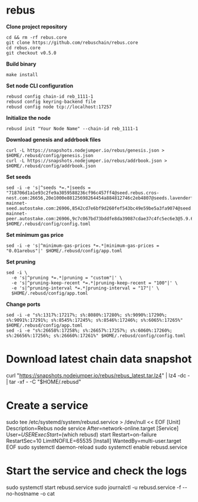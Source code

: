 # rebus
**Clone project repository**
```
cd && rm -rf rebus.core
git clone https://github.com/rebuschain/rebus.core
cd rebus.core
git checkout v0.5.0
```

**Build binary**
```
make install
```

**Set node CLI configuration**
```
rebusd config chain-id reb_1111-1
rebusd config keyring-backend file
rebusd config node tcp://localhost:17257
```
**Initialize the node**
```
rebusd init "Your Node Name" --chain-id reb_1111-1
```

**Download genesis and addrbook files**
```
curl -L https://snapshots.nodejumper.io/rebus/genesis.json > $HOME/.rebusd/config/genesis.json
curl -L https://snapshots.nodejumper.io/rebus/addrbook.json > $HOME/.rebusd/config/addrbook.json
```

**Set seeds**
```
sed -i -e 's|^seeds *=.*|seeds = "718706d1a1e93c2fe9a3059588236cf96c457ff4@seed.rebus.cros-nest.com:26656,20e1000e88125698264454a884812746c2eb4807@seeds.lavenderfive.com:17256,ebc272824924ea1a27ea3183dd0b9ba713494f83@rebus-mainnet-seed.autostake.com:26906,8542cd7e6bf9d260fef543bc49e59be5a3fa9074@seed.publicnode.com:26656,0863966356f6532377aeba663415258d44ddbd13@rebus.peer.stavr.tech:40106,ebc272824924ea1a27ea3183dd0b9ba713494f83@rebus-mainnet-peer.autostake.com:26906,9c7c067bd73bddfe8da39087cdae37c4fc5ec6e3@5.9.69.107:26656"|' $HOME/.rebusd/config/config.toml
```

**Set minimum gas price**
```
sed -i -e 's|^minimum-gas-prices *=.*|minimum-gas-prices = "0.01arebus"|' $HOME/.rebusd/config/app.toml
```

**Set pruning**
```
sed -i \
  -e 's|^pruning *=.*|pruning = "custom"|' \
  -e 's|^pruning-keep-recent *=.*|pruning-keep-recent = "100"|' \
  -e 's|^pruning-interval *=.*|pruning-interval = "17"|' \
  $HOME/.rebusd/config/app.toml
```

**Change ports**
```
sed -i -e "s%:1317%:17217%; s%:8080%:17280%; s%:9090%:17290%; s%:9091%:17291%; s%:8545%:17245%; s%:8546%:17246%; s%:6065%:17265%" $HOME/.rebusd/config/app.toml
sed -i -e "s%:26658%:17258%; s%:26657%:17257%; s%:6060%:17260%; s%:26656%:17256%; s%:26660%:17261%" $HOME/.rebusd/config/config.toml
```

# Download latest chain data snapshot
curl "https://snapshots.nodejumper.io/rebus/rebus_latest.tar.lz4" | lz4 -dc - | tar -xf - -C "$HOME/.rebusd"

# Create a service
sudo tee /etc/systemd/system/rebusd.service > /dev/null << EOF
[Unit]
Description=Rebus node service
After=network-online.target
[Service]
User=$USER
ExecStart=$(which rebusd) start
Restart=on-failure
RestartSec=10
LimitNOFILE=65535
[Install]
WantedBy=multi-user.target
EOF
sudo systemctl daemon-reload
sudo systemctl enable rebusd.service

# Start the service and check the logs
sudo systemctl start rebusd.service
sudo journalctl -u rebusd.service -f --no-hostname -o cat
